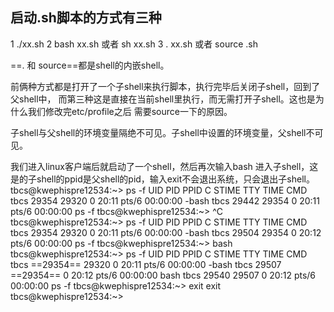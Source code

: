 ## 启动.sh脚本的方式有三种
1 ./xx.sh
2 bash xx.sh 或者 sh xx.sh
3 . xx.sh 或者 source .sh

==. 和 source==都是shell的内嵌shell。

前俩种方式都是打开了一个子shell来执行脚本，执行完毕后关闭子shell，回到了父shell中，
而第三种这是直接在当前shell里执行，而无需打开子shell。这也是为什么我们修改完etc/profile之后 需要source一下的原因。

子shell与父shell的环境变量隔绝不可见。子shell中设置的环境变量，父shell不可见。

我们进入linux客户端后就启动了一个shell，然后再次输入bash 进入子shell，这是的子shell的ppid是父shell的pid，输入exit不会退出系统，只会退出子shell。
tbcs@kwephispre12534:~> ps -f
UID        PID  PPID  C STIME TTY          TIME CMD
tbcs     29354 29320  0 20:11 pts/6    00:00:00 -bash
tbcs     29442 29354  0 20:11 pts/6    00:00:00 ps -f
tbcs@kwephispre12534:~> ^C
tbcs@kwephispre12534:~> ps -f
UID        PID  PPID  C STIME TTY          TIME CMD
tbcs     29354 29320  0 20:11 pts/6    00:00:00 -bash
tbcs     29504 29354  0 20:12 pts/6    00:00:00 ps -f
tbcs@kwephispre12534:~> bash
tbcs@kwephispre12534:~> ps -f
UID        PID  PPID  C STIME TTY          TIME CMD
tbcs     ==29354== 29320  0 20:11 pts/6    00:00:00 -bash
tbcs     29507 ==29354==  0 20:12 pts/6    00:00:00 bash
tbcs     29540 29507  0 20:12 pts/6    00:00:00 ps -f
tbcs@kwephispre12534:~> exit
exit
tbcs@kwephispre12534:~>


